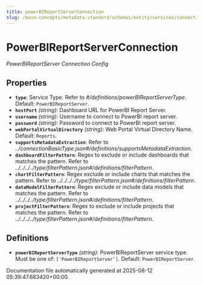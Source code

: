 ```yaml
---
title: powerBIReportServerConnection
slug: /main-concepts/metadata-standard/schemas/entity/services/connections/dashboard/powerbireportserverconnection
---
```


# PowerBIReportServerConnection

*PowerBIReportServer Connection Config*

## Properties

- **`type`**: Service Type. Refer to *#/definitions/powerBIReportServerType*. Default: `PowerBIReportServer`.
- **`hostPort`** *(string)*: Dashboard URL for PowerBI Report Server.
- **`username`** *(string)*: Username to connect to PowerBI report server.
- **`password`** *(string)*: Password to connect to PowerBI report server.
- **`webPortalVirtualDirectory`** *(string)*: Web Portal Virtual Directory Name. Default: `Reports`.
- **`supportsMetadataExtraction`**: Refer to *../connectionBasicType.json#/definitions/supportsMetadataExtraction*.
- **`dashboardFilterPattern`**: Regex to exclude or include dashboards that matches the pattern. Refer to *../../../../type/filterPattern.json#/definitions/filterPattern*.
- **`chartFilterPattern`**: Regex exclude or include charts that matches the pattern. Refer to *../../../../type/filterPattern.json#/definitions/filterPattern*.
- **`dataModelFilterPattern`**: Regex exclude or include data models that matches the pattern. Refer to *../../../../type/filterPattern.json#/definitions/filterPattern*.
- **`projectFilterPattern`**: Regex to exclude or include projects that matches the pattern. Refer to *../../../../type/filterPattern.json#/definitions/filterPattern*.
## Definitions

- **`powerBIReportServerType`** *(string)*: PowerBIReportServer service type. Must be one of: `['PowerBIReportServer']`. Default: `PowerBIReportServer`.


Documentation file automatically generated at 2025-08-12 05:39:47.683420+00:00.
